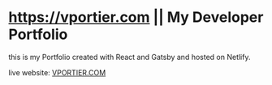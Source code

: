 # https://vportier.com || My Developer Portfolio

this is my Portfolio created with React and Gatsby and hosted on Netlify.

live website: [VPORTIER.COM](https://vportier.com)
